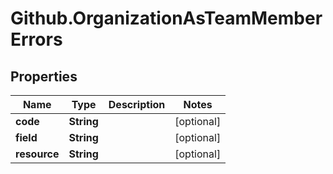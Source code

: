 # Github.OrganizationAsTeamMemberErrors

## Properties

Name | Type | Description | Notes
------------ | ------------- | ------------- | -------------
**code** | **String** |  | [optional] 
**field** | **String** |  | [optional] 
**resource** | **String** |  | [optional] 


